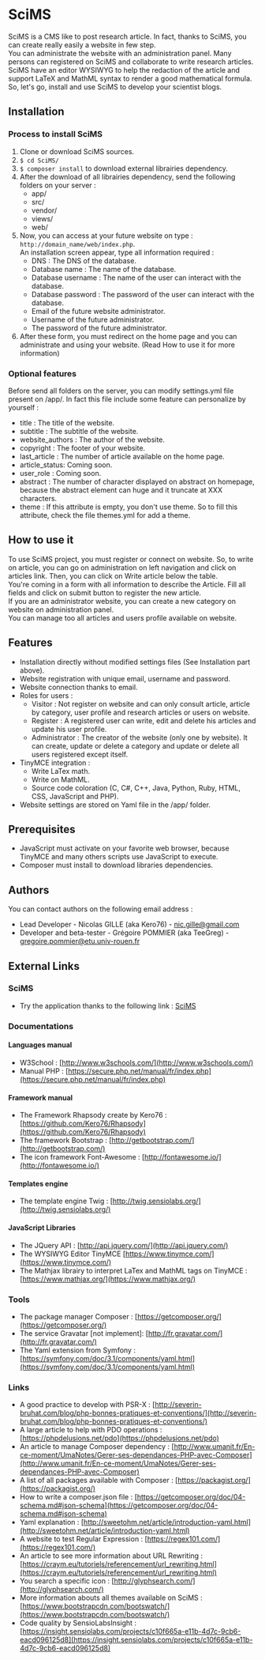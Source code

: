 # SciMS
SciMS is a CMS like to post research article. In fact, thanks to SciMS, you can create really easily a website in few step.<br>
You can administrate the website with an administration panel. Many persons can registered on SciMS and collaborate to write research articles.<br>
SciMS have an editor WYSIWYG to help the redaction of the article and support LaTeX and MathML syntax to render a good mathematical formula.<br>
So, let's go, install and use SciMS to develop your scientist blogs.

## Installation
### Process to install SciMS
1. Clone or download SciMS sources.
2. `$ cd SciMS/`
3. `$ composer install` to download external librairies dependency.
4. After the download of all librairies dependency, send the following folders on your server :
    * app/
    * src/
    * vendor/
    * views/
    * web/
5. Now, you can access at your future website on type :
`http://domain_name/web/index.php`.<br>
An installation screen appear, type all information required :
    * DNS : The DNS of the database.
    * Database name : The name of the database.
    * Database username : The name of the user can interact with the database.
    * Database password : The password of the user can interact with the database.
    * Email of the future website administrator.
    * Username of the future administrator.
    * The password of the future administrator.
6. After these form, you must redirect on the home page and you can administrate and using your website. (Read How to use it for more information)

### Optional features
Before send all folders on the server, you can modify settings.yml file present on /app/.
In fact this file include some feature can personalize by yourself :
* title : The title of the website.
* subtitle : The subtitle of the website.
* website_authors : The author of the website.
* copyright : The footer of your website.
* last_article : The number of article available on the home page.
* article_status: Coming soon.
* user_role : Coming soon. 
* abstract : The number of character displayed on abstract on homepage, because the abstract element can huge and it truncate at XXX characters.
* theme : If this attribute is empty, you don't use theme. So to fill this attribute, check the file themes.yml for add a theme.

## How to use it
To use SciMS project, you must register or connect on website. 
So, to write on article, you can go on administration on left navigation and click on articles link. Then, you can click on Write article below the table.<br>
You're coming in a form with all information to describe the Article. Fill all fields and click on submit button to register the new article.<br>
If you are an administrator website, you can create a new category on website on administration panel. <br>
You can manage too all articles and users profile available on website.

## Features
* Installation directly without modified settings files (See Installation part above).
* Website registration with unique email, username and password.
* Website connection thanks to email.
* Roles for users :
    * Visitor : Not register on website and can only consult article, article by category, user profile and research articles or users on website.
    * Register : A registered user can write, edit and delete his articles and update his user profile.
    * Administrator : The creator of the website (only one by website). It can create, update or delete a category and update or delete all users registered except itself.
* TinyMCE integration :
    * Write LaTex math.
    * Write on MathML.
    * Source code coloration (C, C#, C++, Java, Python, Ruby, HTML, CSS, JavaScript and PHP).
* Website settings are stored on Yaml file in the /app/ folder.

## Prerequisites
* JavaScript must activate on your favorite web browser, because TinyMCE and many others scripts use JavaScript to execute.
* Composer must install to download libraries dependencies.

## Authors
You can contact authors on the following email address :
* Lead Developer - Nicolas GILLE (aka Kero76) - <nic.gille@gmail.com>
* Developer and beta-tester - Grégoire POMMIER (aka TeeGreg) - <gregoire.pommier@etu.univ-rouen.fr>

## External Links
### SciMS
* Try the application thanks to the following link : [SciMS](http://scims.nicolas-gille.fr/web/index.php)

### Documentations
#### Languages manual
* W3School : [http://www.w3schools.com/](http://www.w3schools.com/)
* Manual PHP : [https://secure.php.net/manual/fr/index.php](https://secure.php.net/manual/fr/index.php)

#### Framework manual
* The Framework Rhapsody create by Kero76 : [https://github.com/Kero76/Rhapsody](https://github.com/Kero76/Rhapsody)
* The framework Bootstrap : [http://getbootstrap.com/](http://getbootstrap.com/)
* The icon framework Font-Awesome : [http://fontawesome.io/](http://fontawesome.io/)

#### Templates engine
* The template engine Twig : [http://twig.sensiolabs.org/](http://twig.sensiolabs.org/)

#### JavaScript Libraries
* The JQuery API : [http://api.jquery.com/](http://api.jquery.com/)
* The WYSIWYG Editor TinyMCE [https://www.tinymce.com/](https://www.tinymce.com/)
* The Mathjax librairy to interpret LaTex and MathML tags on TinyMCE : [https://www.mathjax.org/](https://www.mathjax.org/)

### Tools
* The package manager Composer : [https://getcomposer.org/](https://getcomposer.org/)
* The service Gravatar [not implement]: [http://fr.gravatar.com/](http://fr.gravatar.com/)
* The Yaml extension from Symfony : [https://symfony.com/doc/3.1/components/yaml.html](https://symfony.com/doc/3.1/components/yaml.html)

### Links
* A good practice to develop with PSR-X : [http://severin-bruhat.com/blog/php-bonnes-pratiques-et-conventions/](http://severin-bruhat.com/blog/php-bonnes-pratiques-et-conventions/)
* A large article to help with PDO operations : [https://phpdelusions.net/pdo](https://phpdelusions.net/pdo)
* An article to manage Composer dependency : [http://www.umanit.fr/En-ce-moment/UmaNotes/Gerer-ses-dependances-PHP-avec-Composer](http://www.umanit.fr/En-ce-moment/UmaNotes/Gerer-ses-dependances-PHP-avec-Composer)
* A list of all packages available with Composer : [https://packagist.org/](https://packagist.org/)
* How to write a composer.json file : [https://getcomposer.org/doc/04-schema.md#json-schema](https://getcomposer.org/doc/04-schema.md#json-schema)
* Yaml explanation : [http://sweetohm.net/article/introduction-yaml.html](http://sweetohm.net/article/introduction-yaml.html)
* A website to test Regular Expression : [https://regex101.com/](https://regex101.com/)
* An article to see more information about URL Rewriting : [https://craym.eu/tutoriels/referencement/url_rewriting.html](https://craym.eu/tutoriels/referencement/url_rewriting.html)
* You search a specific icon : [http://glyphsearch.com/](http://glyphsearch.com/)
* More information abouts all themes available on SciMS : [https://www.bootstrapcdn.com/bootswatch/](https://www.bootstrapcdn.com/bootswatch/)
* Code quality by SensioLabsInsight : [https://insight.sensiolabs.com/projects/c10f665a-e11b-4d7c-9cb6-eacd096125d8](https://insight.sensiolabs.com/projects/c10f665a-e11b-4d7c-9cb6-eacd096125d8)
